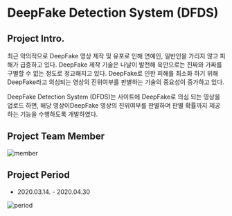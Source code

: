 # DeepFake Detection System (DFDS)



## Project Intro.



최근 악의적으로 DeepFake 영상 제작 및 유포로 인해 연예인, 일반인을 가리지 않고 피해가 급증하고 있다. DeepFake 제작 기술은 나날이 발전해 육안으로는 진짜와 가짜를 구별할 수 없는 정도로 정교해지고 있다. DeepFake로 인한 피해를 최소화 하기 위해 DeepFake라고 의심되는 영상의 진위여부를 판별하는 기술의 중요성이 증가하고 있다.

DeepFake Detection System (DFDS)는 사이트에 DeepFake로 의심 되는 영상을 업로드 하면, 해당 영상이DeepFake 영상의 진위여부를 판별하며 판별 확률까지 제공하는 기능을 수행하도록 개발하였다.

#### 

## Project Team Member


![member](https://user-images.githubusercontent.com/57612261/80907829-fd9e4a00-8d54-11ea-8054-2e46a4067e09.JPG)




## Project Period



* 2020.03.14. - 2020.04.30

![period](https://user-images.githubusercontent.com/57612261/80907840-13137400-8d55-11ea-95e2-66b76502d85a.JPG)


